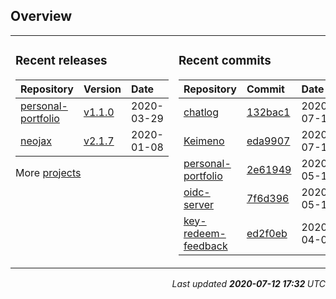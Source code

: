 ## Overview

<table><tr><td valign="top">

### Recent releases

<!-- recent_releases starts -->

| Repository | Version | Date |
| :- | :- | :- |
| [personal-portfolio](https://github.com/Keimeno/personal-portfolio) | [v1.1.0](https://github.com/Keimeno/personal-portfolio/releases/tag/v1.1.0) | 2020-03-29 |
| [neojax](https://github.com/Keimeno/neojax) | [v2.1.7](https://github.com/Keimeno/neojax/releases/tag/v2.1.7) | 2020-01-08 |
<!-- recent_releases ends -->

More [projects](https://github.com/Keimeno?tab=repositories)

</td><td valign="top">

### Recent commits

<!-- recent_commits starts -->

| Repository | Commit | Date |
| :- | :- | :- |      
| [chatlog](https://github.com/Keimeno/chatlog) | [132bac1](https://github.com/Keimeno/chatlog/commit/132bac1b0981f4160b453a38b5885097129c63c0) | 2020-07-12
| [Keimeno](https://github.com/Keimeno/Keimeno) | [eda9907](https://github.com/Keimeno/Keimeno/commit/eda9907f35278276b12f0fd9a9e545f193200c4e) | 2020-07-12
| [personal-portfolio](https://github.com/Keimeno/personal-portfolio) | [2e61949](https://github.com/Keimeno/personal-portfolio/commit/2e61949cb271dc5c71642bd0e74d79da54a83587) | 2020-05-16
| [oidc-server](https://github.com/LuminuNET/oidc-server) | [7f6d396](https://github.com/LuminuNET/oidc-server/commit/7f6d3966eaaa241be86f7b8a20ddd2c19a3a0680) | 2020-05-15
| [key-redeem-feedback](https://github.com/LuminuNET/key-redeem-feedback) | [ed2f0eb](https://github.com/LuminuNET/key-redeem-feedback/commit/ed2f0eb887c5ab59f0a6208edebed6595847fa50) | 2020-04-05
<!-- recent_commits ends -->

</td></tr></table>

<p style="text-align: right; font-style: italic;">
Last updated 
<b>
<!-- last_updated starts -->
2020-07-12 17:32
<!-- last_updated ends -->
</b>
UTC
</p>
